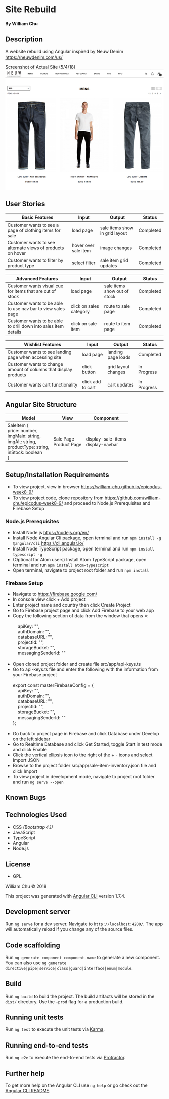 # Site Rebuild

#### By William Chu

## Description

A website rebuild using Angular inspired by Neuw Denim https://neuwdenim.com/us/

Screenshot of Actual Site (5/4/18)
![Neuw Denim Website](https://raw.githubusercontent.com/william-chu/epicodus-week8-9/master/src/assets/NeuwDenimSite.png)

## User Stories

| Basic Features | Input | Output | Status |
| --- | --- | --- | --- |
| Customer wants to see a page of clothing items for sale | load page | sale items show in grid layout | Completed |
| Customer wants to see alternate views of products on hover | hover over sale item | image changes | Completed |
| Customer wants to filter by product type | select filter | sale item grid updates | Completed |

| Advanced Features | Input | Output | Status |
| --- | --- | --- | --- |
| Customer wants visual cue for items that are out of stock | load page | sale items show out of stock| Completed |
| Customer wants to be able to use nav bar to view sales page | click on sales category | route to sale page | Completed |
| Customer wants to be able to drill down into sales item details | click on sale item | route to item page | Completed |

| Wishlist Features | Input | Output | Status |
| --- | --- | --- | --- |
| Customer wants to see landing page when accessing site | load page | landing page loads | Completed |
| Customer wants to change amount of columns that display products | click button | grid layout changes | In Progress |
| Customer wants cart functionality | click add to cart | cart updates | In Progress |

## Angular Site Structure

| Model | View | Component |
| --- | --- | --- |
| SaleItem {<br>price: number,<br>imgMain: string,<br>imgAlt: string,<br>productType: string,<br>inStock: boolean<br>} | Sale Page<br>Product Page | display-sale-items<br>display-navbar |


## Setup/Installation Requirements
* To view project, view in browser https://william-chu.github.io/epicodus-week8-9/
* To view project code, clone repository from https://github.com/william-chu/epicodus-week8-9/ and proceed to Node.js Prerequisites and Firebase Setup

### Node.js Prerequisites
* Install Node.js https://nodejs.org/en/
* Install Node Angular Cli package, open terminal and run `npm install -g @angular/cli` https://cli.angular.io/
* Install Node TypeScript package, open terminal and run `npm install typescript -g`
* (Optional for Atom users) Install Atom TypeScript package, open terminal and run `apm install atom-typescript`
* Open terminal, navigate to project root folder and run `npm install`

### Firebase Setup
* Navigate to https://firebase.google.com/
* In console view click + Add project
* Enter project name and country then click Create Project
* Go to Firebase project page and click Add Firebase to your web app
* Copy the following section of data from the window that opens =:<br><br>
  &nbsp;&nbsp;&nbsp;&nbsp;apiKey: "",<br>
  &nbsp;&nbsp;&nbsp;&nbsp;authDomain: "",<br>
  &nbsp;&nbsp;&nbsp;&nbsp;databaseURL: "",<br>
  &nbsp;&nbsp;&nbsp;&nbsp;projectId: "",<br>
  &nbsp;&nbsp;&nbsp;&nbsp;storageBucket: "",<br>
  &nbsp;&nbsp;&nbsp;&nbsp;messagingSenderId: ""<br><br>
* Open cloned project folder and create file src/app/api-keys.ts
* Go to api-keys.ts file and enter the following with the information from your Firebase project<br><br> export const masterFirebaseConfig = {<br>
  &nbsp;&nbsp;&nbsp;&nbsp;apiKey: "",<br>
  &nbsp;&nbsp;&nbsp;&nbsp;authDomain: "",<br>
  &nbsp;&nbsp;&nbsp;&nbsp;databaseURL: "",<br>
  &nbsp;&nbsp;&nbsp;&nbsp;projectId: "",<br>
  &nbsp;&nbsp;&nbsp;&nbsp;storageBucket: "",<br>
  &nbsp;&nbsp;&nbsp;&nbsp;messagingSenderId: ""<br>
};<br><br>
* Go back to project page in Firebase and click Database under Develop on the left sidebar
* Go to Realtime Database and click Get Started, toggle Start in test mode and click Enable
* Click the vertical ellipsis icon to the right of the + - icons and select Import JSON
* Browse to the project folder src/app/sale-item-inventory.json file and click Import
* To view project in development mode, navigate to project root folder and run `ng serve --open`

## Known Bugs

## Technologies Used

* CSS _(Bootstrap 4.1)_
* JavaScript
* TypeScript
* Angular
* Node.js


## License

* GPL

William Chu © 2018

This project was generated with [Angular CLI](https://github.com/angular/angular-cli) version 1.7.4.

## Development server

Run `ng serve` for a dev server. Navigate to `http://localhost:4200/`. The app will automatically reload if you change any of the source files.

## Code scaffolding

Run `ng generate component component-name` to generate a new component. You can also use `ng generate directive|pipe|service|class|guard|interface|enum|module`.

## Build

Run `ng build` to build the project. The build artifacts will be stored in the `dist/` directory. Use the `-prod` flag for a production build.

## Running unit tests

Run `ng test` to execute the unit tests via [Karma](https://karma-runner.github.io).

## Running end-to-end tests

Run `ng e2e` to execute the end-to-end tests via [Protractor](http://www.protractortest.org/).

## Further help

To get more help on the Angular CLI use `ng help` or go check out the [Angular CLI README](https://github.com/angular/angular-cli/blob/master/README.md).
